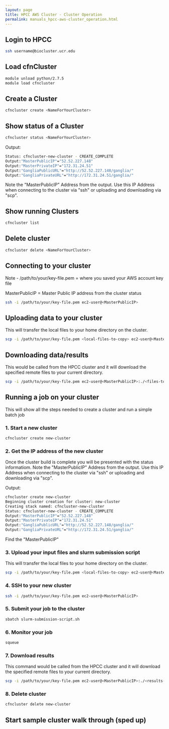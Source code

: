 ```yaml
---
layout: page
title: HPCC AWS Cluster - Cluster Operation
permalink: manuals_hpcc-aws-cluster_operation.html
---
```


## Login to HPCC

```bash
ssh username@biocluster.ucr.edu
```

## Load cfnCluster

```bash
module unload python/2.7.5
module load cfncluster
```

## Create a Cluster

```bash
cfncluster create <NameForYourCluster>
```

## Show status of a Cluster

```bash
cfncluster status <NameForYourCluster>
```

Output:

```bash
Status: cfncluster-new-cluster - CREATE_COMPLETE                                
Output:"MasterPublicIP"="52.52.227.148"
Output:"MasterPrivateIP"="172.31.24.51"
Output:"GangliaPublicURL"="http://52.52.227.148/ganglia/"
Output:"GangliaPrivateURL"="http://172.31.24.51/ganglia/"
```

Note the "MasterPublicIP" Address from the output.
Use this IP Address when connecting to the cluster via "ssh" or uploading and downloading via "scp".

## Show running Clusters

```bash
cfncluster list
```

## Delete cluster

```bash
cfncluster delete <NameForYourCluster>
```

## Connecting to your cluster

Note - /path/to/your/key-file.pem = where you saved your AWS account key file

MasterPublicIP = Master Public IP address from the cluster status

```bash
ssh -i /path/to/your/key-file.pem ec2-user@<MasterPublicIP>
```

## Uploading data to your cluster

This will transfer the local files to your home directory on the cluster.

```bash
scp -i /path/to/your/key-file.pem <local-files-to-copy> ec2-user@<MasterPublicIP>:.
```

## Downloading data/results

This would be called from the HPCC cluster and it will download the specified remote files to your current directory.

```bash
scp -i /path/to/your/key-file.pem ec2-user@<MasterPublicIP>:./<files-to-download> .
```

## Running a job on your cluster

This will show all the steps needed to create a cluster and run a simple batch job

### 1. Start a new cluster

```bash
cfncluster create new-cluster
```

### 2. Get the IP address of the new cluster

Once the cluster build is complete you will be presented with the status informatiom.
Note the "MasterPublicIP" Address from the output.
Use this IP Address when connecting to the cluster via "ssh" or uploading and downloading via "scp".

Output:

```bash
cfncluster create new-cluster
Beginning cluster creation for cluster: new-cluster
Creating stack named: cfncluster-new-cluster
Status: cfncluster-new-cluster - CREATE_COMPLETE                                
Output:"MasterPublicIP"="52.52.227.148"
Output:"MasterPrivateIP"="172.31.24.51"
Output:"GangliaPublicURL"="http://52.52.227.148/ganglia/"
Output:"GangliaPrivateURL"="http://172.31.24.51/ganglia/"
```
Find the "MasterPublicIP"

### 3. Upload your input files and slurm submission script

This will transfer the local files to your home directory on the cluster.

```bash
scp -i /path/to/your/key-file.pem <local-files-to-copy> ec2-user@<MasterPublicIP>:.
```

### 4. SSH to your new cluster

```bash
ssh -i /path/to/your/key-file.pem ec2-user@<MasterPublicIP>
```

### 5. Submit your job to the cluster

```bash
sbatch slurm-submission-script.sh
```

### 6. Monitor your job

```bash
squeue
```

### 7. Download results

This command would be called from the HPCC cluster and it will download the specified remote files to your current directory.

```bash
scp -i /path/to/your/key-file.pem ec2-user@<MasterPublicIP>:./<results-to-download> .
```

### 8. Delete cluster

```bash
cfncluster delete new-cluster 
```

## Start sample cluster walk through (sped up)

<script src="https://asciinema.org/a/V868uHqjjBdGtn2Ajlbw0Jd7D.js" id="asciicast-V868uHqjjBdGtn2Ajlbw0Jd7D" async data-autoplay="false" data-size="medium" data-speed="5"></script>
